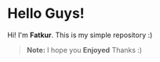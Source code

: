 # Hello Guys!

Hi! I'm  **Fatkur**. This is my simple repository :)
> **Note:** I hope you **Enjoyed** Thanks :)
